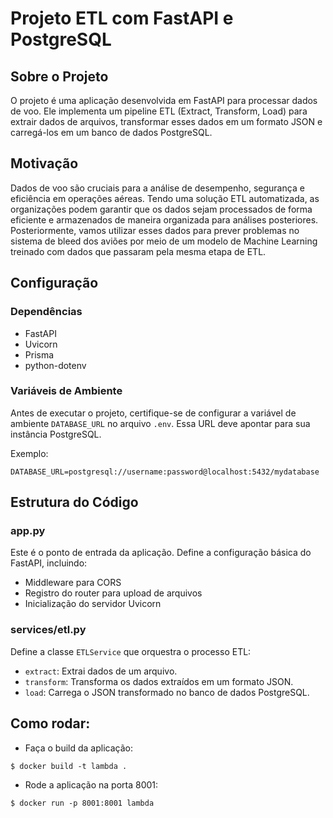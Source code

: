 # Projeto ETL com FastAPI e PostgreSQL

## Sobre o Projeto
O projeto é uma aplicação desenvolvida em FastAPI para processar dados de voo. Ele implementa um pipeline ETL (Extract, Transform, Load) para extrair dados de arquivos, transformar esses dados em um formato JSON e carregá-los em um banco de dados PostgreSQL.

## Motivação
Dados de voo são cruciais para a análise de desempenho, segurança e eficiência em operações aéreas. Tendo uma solução ETL automatizada, as organizações podem garantir que os dados sejam processados de forma eficiente e armazenados de maneira organizada para análises posteriores. Posteriormente, vamos utilizar esses dados para prever problemas no sistema de bleed dos aviões por meio de um modelo de Machine Learning treinado com dados que passaram pela mesma etapa de ETL.

## Configuração

### Dependências

- FastAPI
- Uvicorn
- Prisma
- python-dotenv

### Variáveis de Ambiente

Antes de executar o projeto, certifique-se de configurar a variável de ambiente `DATABASE_URL` no arquivo `.env`. Essa URL deve apontar para sua instância PostgreSQL.

Exemplo:
```
DATABASE_URL=postgresql://username:password@localhost:5432/mydatabase
```

## Estrutura do Código

### app.py

Este é o ponto de entrada da aplicação. Define a configuração básica do FastAPI, incluindo:

- Middleware para CORS
- Registro do router para upload de arquivos
- Inicialização do servidor Uvicorn

### services/etl.py

Define a classe `ETLService` que orquestra o processo ETL:

- `extract`: Extrai dados de um arquivo.
- `transform`: Transforma os dados extraídos em um formato JSON.
- `load`: Carrega o JSON transformado no banco de dados PostgreSQL.

## Como rodar:

- Faça o build da aplicação:

```shell
$ docker build -t lambda .
```

- Rode a aplicação na porta 8001:

```shell
$ docker run -p 8001:8001 lambda
```